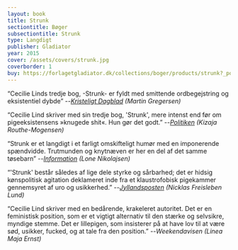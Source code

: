 ```yaml
---
layout: book
title: Strunk
sectiontitle: Bøger
subsectiontitle: Strunk
type: Langdigt
publisher: Gladiator
year: 2015
cover: /assets/covers/strunk.jpg
coverborder: 1
buy: https://forlagetgladiator.dk/collections/boger/products/strunk?_pos=2&_fid=5fc6cf147&_ss=c
---
```


“Cecilie Linds tredje bog, -Strunk- er fyldt med smittende ordbegejstring og eksistentiel dybde”
--<i><a href="https://www.kristeligt-dagblad.dk/kultur/labyrintiske-og-eksistentielle-sproglege" target="_blank" rel="noopener noreferrer">Kristeligt Dagblad</a> (Martin Gregersen)</i>

“Cecilie Lind skriver med sin tredje bog, 'Strunk', mere intenst end før om pigeeksistensens »knugede shit«. Hun gør det godt.”
--<i><a href="https://politiken.dk/kultur/boger/boganmeldelser/skonlitteratur_boger/art5591702/Sarte-aparte-digte-graver-i-pigeeksistensens-»knugede-shit«" target="_blank" rel="noopener noreferrer">Politiken</a> (Kizaja Routhe-Mogensen)</i>

“Strunk er et langdigt i et farligt omskifteligt humør med en imponerende spændvidde. Trutmunden og knytnæven er her en del af det samme tøsebarn”
--<i><a href="https://www.information.dk/kultur/anmeldelse/2015/09/soed-toes-gustent-ghost" target="_blank" rel="noopener noreferrer">Information</a> (Lone Nikolajsen)</i>

“'Strunk' består således af lige dele styrke og sårbarhed; det er hidsig kønspolitisk agitation deklameret inde fra et klaustrofobisk pigekammer gennemsyret af uro og usikkerhed.”
--<i><a href="https://jyllands-posten.dk/kultur/anmeldelser/litteratur/ECE8168527/stramt-eksekveret-flitterstads1/" target="_blank" rel="noopener noreferrer">Jyllandsposten</a> (Nicklas Freisleben Lund)</i>

“Cecilie Lind skriver med en bedårende, krakeleret autoritet. Det er en feministisk position, som er et vigtigt alternativ til den stærke og selvsikre, myndige stemme. Det er lillepigen, som insisterer på at have lov til at være sød, usikker, fucked, og at tale fra den position.”
--<i>Weekendavisen (Linea Maja Ernst)</i>